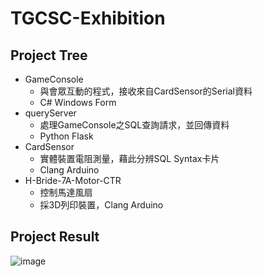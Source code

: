 # TGCSC-Exhibition

## Project Tree

- GameConsole
    - 與會眾互動的程式，接收來自CardSensor的Serial資料
    - C# Windows Form
- queryServer
    - 處理GameConsole之SQL查詢請求，並回傳資料
    - Python Flask
- CardSensor
    - 實體裝置電阻測量，藉此分辨SQL Syntax卡片
    - Clang Arduino
- H-Bride-7A-Motor-CTR
    - 控制馬達風扇
    - 採3D列印裝置，Clang Arduino

## Project Result
![image](https://user-images.githubusercontent.com/23000177/233271546-7694e98f-2a13-4f83-9cd2-d651740e4c84.png)
